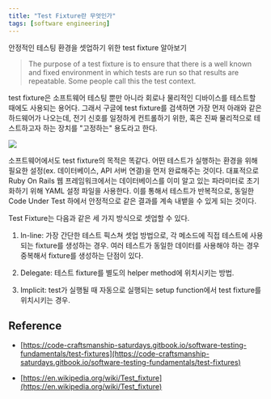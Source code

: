 ```yaml
---
title: "Test Fixture란 무엇인가"
tags: [software engineering]
---
```


안정적인 테스팅 환경을 셋업하기 위한 test fixture 알아보기

<!--more-->

> The purpose of a test fixture is to ensure that there is a well known and fixed environment in which tests are run so that results are repeatable. Some people call this the test context.

test fixture은 소프트웨어 테스팅 뿐만 아니라 회로나 물리적인 디바이스를 테스트할 때에도 사용되는 용어다. 그래서 구글에 test fixture를 검색하면 가장 먼저 아래와 같은 하드웨어가 나오는데, 전기 신호를 일정하게 컨트롤하기 위한, 혹은 진짜 물리적으로 테스트하고자 하는 장치를 "고정하는" 용도라고 한다.

![](https://en.wikipedia.org/wiki/File:Electronics_Test_Fixture.jpg)

소프트웨어에서도 test fixture의 목적은 똑같다. 어떤 테스트가 실행하는 환경을 위해 필요한 설정(ex. 데이터베이스, API 서버 연결)을 먼저 완료해주는 것이다. 대표적으로 Ruby On Rails 웹 프레임워크에서는 데이터베이스를 이미 알고 있는 파라미터로 초기화하기 위해 YAML 설정 파일을 사용한다. 이를 통해서 테스트가 반복적으로, 동일한 Code Under Test 하에서 안정적으로 같은 결과를 계속 내뱉을 수 있게 되는 것이다.

Test Fixture는 다음과 같은 세 가지 방식으로 셋업할 수 있다.

1. In-line: 가장 간단한 테스트 픽스쳐 셋업 방법으로, 각 메소드에 직접 테스트에 사용되는 fixture를 생성하는 경우. 여러 테스트가 동일한 데이터를 사용해야 하는 경우 중복해서 fixture를 생성하는 단점이 있다.

2. Delegate: 테스트 fixture를 별도의 helper method에 위치시키는 방법.

3. Implicit: test가 실행될 때 자동으로 실행되는 setup function에서 test fixture를 위치시키는 경우.

## Reference 
* [https://code-craftsmanship-saturdays.gitbook.io/software-testing-fundamentals/test-fixtures](https://code-craftsmanship-saturdays.gitbook.io/software-testing-fundamentals/test-fixtures)

* [https://en.wikipedia.org/wiki/Test_fixture](https://en.wikipedia.org/wiki/Test_fixture)